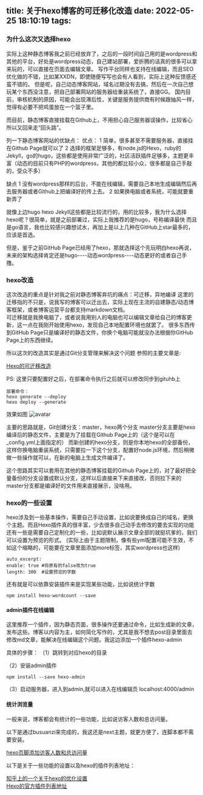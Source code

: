 title: 关于hexo博客的可迁移化改造
date: 2022-05-25 18:10:19
tags:
---
### 为什么这次又选择hexo

实际上这种静态博客我之前已经放弃了，之后的一段时间自己用的是wordpress和其他的平台，好处是wordpress动态，自己建站部署，爱折腾的话真的很多可以拿来玩的，可以直接在页面去编辑文章。
写作平台同样也支持在线编辑，而且SEO优化做的不错，比如某XXDN，即使随便写写也会有人看到，实际上这种反馈感还蛮不错的。
但是呢，自己动态博客网站，域名过期没有去搞，然后在一次自己想玩某个东西没注意，把自己部署网站的服务器给重装系统了，直接GG。
国内目前，审核机制的原因，可能会出现滞后性，关键是服务提供商有时候跟抽风一样，觉得有必要不把鸡蛋放在一个篮子里。

而目前，静态博客直接挂载在Github上，不用担心自己服务器误操作，比较省心所以又回来走“回头路”。

列一下静态博客网站的优缺点：
优点：
1 简单，很多甚至不需要服务器，直接挂在Github Page就可以了
2 选择的框架足够多，有node.js的Hexo，ruby的Jekyll，go的hugo，这些都是使用非常广泛的，社区活跃插件足够多，主题更丰富（动态的目前只有PHP的wordpress，其他的都比较小众，很多都是自己手敲的，受众不多）

缺点
1  没有wordpress那样的后台，不能在线编辑，需要自己本地生成编辑然后再去服务器或者Github上把编译好的传上去。
2  如果换电脑或者系统，可能就要重新弄了
<!--more-->
就像上边hugo hexo Jekyll这些都是比较流行的，用的比较多，我为什么选择hexo呢？很简单，就是之前部署过，实际上我推荐的是hugo，号称编译最快
而且是go语言，我也比较感兴趣想试水，再加上是以上几种在GitHub上star最多的，应该是首选。

但是，鉴于之前GitHub Page已经用了hexo，那就选择这个先玩明白hexo再说，未来的架构选择肯定还是hugo----动态wordpress----动态更好的或者自己手撸。

### hexo改造
这次改造的重点是针对我之前对静态博客弃坑的痛点：可迁移，异地编译
这里的迁移指的不只是，说我写的博客可以迁出去，实际上现在主流的自建静态/动态博客框架，或者博客运营平台都支持markdown文档。<br>
可迁移就是我换电脑了，或者说我用别人的电脑也可以编辑文章给自己的博客更新，这一点在我刚开始使用hexo，发现自己本地配置环境也就罢了。
很多东西传到GitHub Page只是编译好的静态文件，你换个电脑可能就没办法根据你GitHub Page上的东西继续。

所以这次的改造其实是通过Git分支管理来解决这个问题
参照的主要文章是:<br>

<a href="https://liujiaboy.github.io/2020/03/06/Github-Hexo/" title="Hexo的可迁移改造">Hexo的可迁移改造</a><br>

PS:
这里只要配置好之后，在部署命令执行之后就可以修改同步到gituhb上
```
部署命令：
hexo generate --deploy
hexo deploy --generate

```
效果如图
![avatar](https://images.weserv.nl/?url=https://article.biliimg.com/bfs/article/166eb5abfcf8115e01245ec1c2db1b2b96155138.png)




主要的思路就是，Git创建分支：master，hexo两个分支
master分支主要是hexo编译后的静态文件，主要是为了挂载在Github Page上的（这个是可以在_config.yml上面指定的）
而新创建的hexo分支，则是你本地hexo的全部备份，这样你换电脑重装系统，只需要拉一下这个分支，配置好node.js环境，然后稍微做一些操作就可以，在新的电脑上生成文件编译了。<br>

这个思路其实可以套用在其他的静态博客挂载的Github Page上的，对了最好把全量备份的分支设置成默认分支，这样以后直接来下来直接改，否则拉下来的master分支都是编译好的文件用来直接展示，没啥用。




### hexo的一些设置
hexo涉及到一些基本操作，需要自己手动设置，比如说要换成自己的域名，更换个主题。而且Hexo插件真的很丰富，少去很多自己动手去修改的要去实现的功能
还有一些是需要自己定制化的一些，比如说默认展示文章全部的就挺坑爹的，我们可以设置为预览的形式。
(实际上由于主题限制，像有些yml配置可能不生效，不如这个缩略的，可能要在文章里面添加more标签，其实wordpress也这样)

```
auto_excerpt:
enable: true #将原有的false改为true
length: 300  #设置预览的字数
```

还有就是可以依靠安装插件来是实现某些功能，比如说统计字数

```
npm install hexo-wordcount --save
```

#### admin插件在线编辑
这里推荐一个插件，因为静态页面，很多操作还要通过命令，比如生成新的文章，发布这些。博客以内容为主，如何简化写作的，尤其是我不想去post目录里面去修改md文章，能解决在线编辑这个问题。我这边添加一个插件hexo-admin

具体的步骤：
（1）跳转到对应hexo的目录

（2）安装admin插件
```
npm install --save hexo-admin
```
（3）启动服务器，进入到admin,就可以进入在线编辑页
localhost:4000/admin

#### 统计浏览量
一般来说，博客都会有统计的一些功能，比如说访客人数和总访问量。

以下是通过busuanzi来完成的，我这还是next主题，就更方便了，连脚本都不需要安装。

<a href="https://chrischen0405.github.io/2018/09/11/post20180911/" title="Hexo的可迁移改造">hexo页脚添加访客人数和总访问量</a><br>


以下是关于一些功能的设置以及hexo的插件列表地址：

<a href="https://zhuanlan.zhihu.com/p/33616481" title="知乎上的一个关于hexo的优化设置">知乎上的一个关于hexo的优化设置</a><br>
<a href="https://hexo.io/plugins/" title="Hexo的官方插件列表地址">Hexo的官方插件列表地址</a><br>